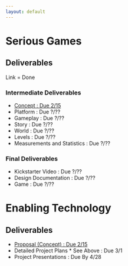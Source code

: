 ```yaml
---
layout: default
---
```



# Serious Games

## Deliverables

Link = Done

### Intermediate Deliverables <span id="plan"></span>

* [Concept : Due 2/15](assets/files/concept.pdf)
* Platform : Due ?/??
* Gameplay : Due ?/??
* Story : Due ?/??
* World : Due ?/??
* Levels : Due ?/??
* Measurements and Statistics : Due ?/??

### Final Deliverables

* Kickstarter Video : Due ?/??
* Design Documentation : Due ?/??
* Game : Due ?/??

# Enabling Technology

## Deliverables

* [Proposal (Concept) : Due 2/15](assets/file/concept.pdf)
* Detailed Project Plans * See Above  : Due 3/1
* Project Presentations : Due By 4/28
